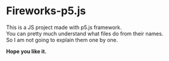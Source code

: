 # Fireworks-p5.js

This is a JS project made with p5.js framework.
<br>
You can pretty much understand what files do from their names.
<br>
So I am not going to explain them one by one.

**Hope you like it.**
